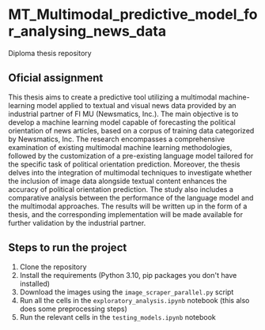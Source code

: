 # MT_Multimodal_predictive_model_for_analysing_news_data
Diploma thesis repository

## Oficial assignment

This thesis aims to create a predictive tool utilizing a multimodal machine-learning model applied to textual and visual news data provided by an industrial partner of FI MU (Newsmatics, Inc.). The main objective is to develop a machine learning model capable of forecasting the political orientation of news articles, based on a corpus of training data categorized by Newsmatics, Inc. The research encompasses a comprehensive examination of existing multimodal machine learning methodologies, followed by the customization of a pre-existing language model tailored for the specific task of political orientation prediction. Moreover, the thesis delves into the integration of multimodal techniques to investigate whether the inclusion of image data alongside textual content enhances the accuracy of political orientation prediction. The study also includes a comparative analysis between the performance of the language model and the multimodal approaches. The results will be written up in the form of a thesis, and the corresponding implementation will be made available for further validation by the industrial partner.

## Steps to run the project

1. Clone the repository
2. Install the requirements (Python 3.10, pip packages you don't have installed)
3. Download the images using the `image_scraper_parallel.py` script
4. Run all the cells in the `exploratory_analysis.ipynb` notebook (this also does some preprocessing steps)
5. Run the relevant cells in the `testing_models.ipynb` notebook